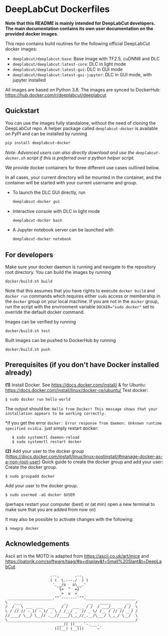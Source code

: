 # DeepLabCut Dockerfiles

**Note that this README is mainly intended for DeepLabCut developers. The main documentation contains its own user documentation on the provided docker images.**

This repo contains build routines for the following official DeepLabCut docker images:
- `deeplabcut/deeplabcut:base`: Base image with TF2.5, cuDNN8 and DLC
- `deeplabcut/deeplabcut:latest-core`: DLC in light mode
- `deeplabcut/deeplabcut:latest-gui`: DLC in GUI mode
- `deeplabcut/deeplabcut:latest-gui-jupyter`: DLC in GUI mode, with jupyter installed

All images are based on Python 3.8.
The images are synced to DockerHub: https://hub.docker.com/r/deeplabcut/deeplabcut

## Quickstart

You can use the images fully standalone, without the need of cloning the DeepLabCut repo.
A helper package called `deeplabcut-docker` is available on PyPI and can be installed by running

``` bash
pip install deeplabcut-docker
```

*Note: Advanced users can also directly download and use the `deeplabcut-docker.sh` script if this is preferred over a python helper script.*

We provide docker containers for three different use cases outlined below.

In all cases, your current directory will be mounted in the container, and the container
will be started with your current username and group.

- To launch the DLC GUI directly, run
  ```bash
  deeplabcut-docker gui
  ```
- Interactive console with DLC in light mode
  ```bash
  deeplabcut-docker bash
  ```
- A Jupyter notebook server can be launched with
  ```bash
  deeplabcut-docker notebook
  ```

## For developers

Make sure your docker daemon is running and navigate to the repository root directory.
You can build the images by running

```
docker/build.sh build
```

Note that this assumes that you have rights to execute `docker build` and `docker run` commands which requires either `sudo` access or membership in the `docker` group on your local machine. If you are not in the `docker` group, run the script with the environment variable `DOCKER="sudo docker"` set to override the default docker command.

Images can be verified by running

```
docker/build.sh test
``` 

Built images can be pushed to DockerHub by running

```
docker/build.sh push
``` 

## Prerequisites (if you don't have Docker installed already)

**(1)** Install Docker. See https://docs.docker.com/install/ & for Ubuntu: https://docs.docker.com/install/linux/docker-ce/ubuntu/
Test docker: 

    $ sudo docker run hello-world
    
 The output should be: ``Hello from Docker! This message shows that your installation appears to be working correctly.``

*if you get the error ``docker: Error response from daemon: Unknown runtime specified nvidia.`` just simply restart docker: 
  
       $ sudo systemctl daemon-reload
       $ sudo systemctl restart docker


**(2)** Add your user to the docker group (https://docs.docker.com/install/linux/linux-postinstall/#manage-docker-as-a-non-root-user)
Quick guide  to create the docker group and add your user: 
Create the docker group.

    $ sudo groupadd docker
Add your user to the docker group.

    $ sudo usermod -aG docker $USER

(perhaps restart your computer (best) or (at min) open a new terminal to make sure that you are added from now on)

It may also be possible to activate changes with the following:

    $ newgrp docker

## Acknowledgements

Ascii art in the MOTD is adapted from https://ascii.co.uk/art/mice and https://patorjk.com/software/taag/#p=display&f=Small%20Slant&t=DeepLabCut.

```
                    .--,       .--,
                    ( (  \.---./  ) )
                     '.__/o   o\__.'
                       `{=  ^  =}´
                         >  u  <
 ____________________.""`-------`"".______________________  
\   ___                   __         __   _____       __  /
/  / _ \ ___  ___  ___   / /  ___ _ / /  / ___/__ __ / /_ \
\ / // // -_)/ -_)/ _ \ / /__/ _ `// _ \/ /__ / // // __/ /
//____/ \__/ \__// .__//____/\_,_//_.__/\___/ \_,_/ \__/  \
\_________________________________________________________/
                       ___)( )(___ `-.___. 
                      (((__) (__)))      ~`
```
